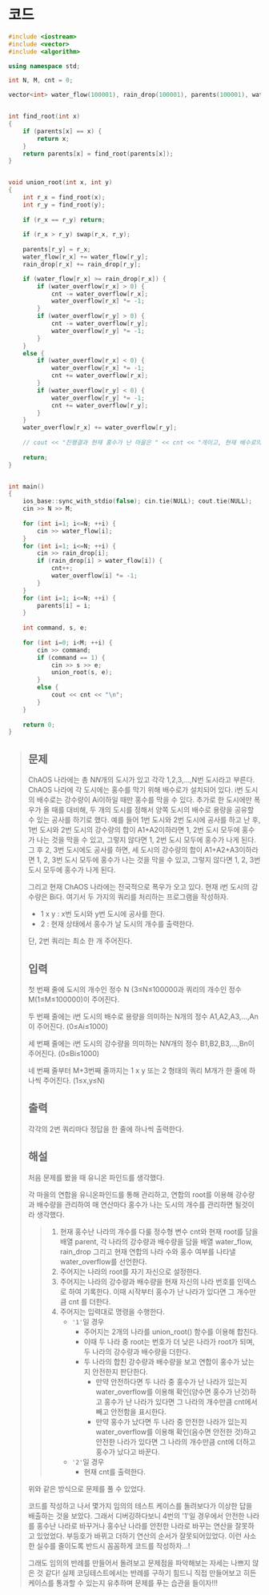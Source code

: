 # 코드

```c++
#include <iostream>
#include <vector>
#include <algorithm>

using namespace std;

int N, M, cnt = 0;

vector<int> water_flow(100001), rain_drop(100001), parents(100001), water_overflow(100001, -1);


int find_root(int x)
{
    if (parents[x] == x) {
        return x;
    }
    return parents[x] = find_root(parents[x]);
}


void union_root(int x, int y)
{
    int r_x = find_root(x);
    int r_y = find_root(y);
    
    if (r_x == r_y) return;
    
    if (r_x > r_y) swap(r_x, r_y);
    
    parents[r_y] = r_x;
    water_flow[r_x] += water_flow[r_y];
    rain_drop[r_x] += rain_drop[r_y];

    if (water_flow[r_x] >= rain_drop[r_x]) {
        if (water_overflow[r_x] > 0) {
            cnt -= water_overflow[r_x];
            water_overflow[r_x] *= -1;
        }
        if (water_overflow[r_y] > 0) {
            cnt -= water_overflow[r_y];
            water_overflow[r_y] *= -1;
        }
    }
    else {
        if (water_overflow[r_x] < 0) {
            water_overflow[r_x] *= -1;
            cnt += water_overflow[r_x];
        }
        if (water_overflow[r_y] < 0) {
            water_overflow[r_y] *= -1;
            cnt += water_overflow[r_y];
        }
    }
    water_overflow[r_x] += water_overflow[r_y];
    
    // cout << "진행결과 현재 홍수가 난 마을은 " << cnt << "개이고, 현재 배수로의 크기는 " << water_flow[r_x] << "이고, 현재 강수량은 " << rain_drop[r_x] << "이라서 " << water_overflow[r_x] << "의 연합의 현황이 된다. \n";
    
    return;
}


int main()
{
    ios_base::sync_with_stdio(false); cin.tie(NULL); cout.tie(NULL);
    cin >> N >> M;
    
    for (int i=1; i<=N; ++i) {
        cin >> water_flow[i];
    }
    for (int i=1; i<=N; ++i) {
        cin >> rain_drop[i];
        if (rain_drop[i] > water_flow[i]) {
            cnt++;
            water_overflow[i] *= -1;
        }
    }
    for (int i=1; i<=N; ++i) {
        parents[i] = i;
    }
    
    int command, s, e;
    
    for (int i=0; i<M; ++i) {
        cin >> command;
        if (command == 1) {
            cin >> s >> e;
            union_root(s, e);
        }
        else {
            cout << cnt << "\n";
        }
    }
    
    return 0;
}

```

> ## 문제
>
> ChAOS 나라에는 총 N$N$개의 도시가 있고 각각 1,2,3,…,N번 도시라고 부른다. ChAOS 나라에 각 도시에는 홍수를 막기 위해 배수로가 설치되어 있다. i번 도시의 배수로는 강수량이 Ai이하일 때만 홍수를 막을 수 있다. 추가로 한 도시에만 폭우가 올 때를 대비해, 두 개의 도시를 정해서 양쪽 도시의 배수로 용량을 공유할 수 있는 공사를 하기로 했다. 예를 들어 1번 도시와 2번 도시에 공사를 하고 난 후, 1번 도시와 2번 도시의 강수량의 합이 A1+A2이하라면 1, 2번 도시 모두에 홍수가 나는 것을 막을 수 있고, 그렇지 않다면 1, 2번 도시 모두에 홍수가 나게 된다. 그 후 2, 3번 도시에도 공사를 하면, 세 도시의 강수량의 합이 A1+A2+A3이하라면 1, 2, 3번 도시 모두에 홍수가 나는 것을 막을 수 있고, 그렇지 않다면 1, 2, 3번 도시 모두에 홍수가 나게 된다.
>
> 그리고 현재 ChAOS 나라에는 전국적으로 폭우가 오고 있다. 현재 i번 도시의 강수량은 Bi다. 여기서 두 가지의 쿼리를 처리하는 프로그램을 작성하자.
>
> -  1 x y : x번 도시와 y번 도시에 공사를 한다.
> -  2 : 현재 상태에서 홍수가 날 도시의 개수를 출력한다.
>
> 단, 2번 쿼리는 최소 한 개 주어진다.
>
> ## 입력
>
> 첫 번째 줄에 도시의 개수인 정수 N (3≤N≤100000과 쿼리의 개수인 정수 M(1≤M≤100000)이 주어진다.
>
> 두 번째 줄에는 i번 도시의 배수로 용량을 의미하는 N개의 정수 A1,A2,A3,...,An이 주어진다. (0≤Ai≤1000)
>
> 세 번째 줄에는 i번 도시의 강수량을 의미하는 N$N$개의 정수 B1,B2,B3,...,Bn이 주어진다. (0≤Bi≤1000)
>
> 네 번째 줄부터 M+3번째 줄까지는 1 x y 또는 2 형태의 쿼리 M개가 한 줄에 하나씩 주어진다. (1≤x,y≤N)
>
> ## 출력
>
> 각각의 2번 쿼리마다 정답을 한 줄에 하나씩 출력한다.
>
> ##  해설
>
> 처음 문제를 봤을 때 유니온 파인드를 생각했다.
>
> 각 마을의 연합을 유니온파인드를 통해 관리하고, 연합의 root를 이용해 강수량과 배수량을 관리하여 매 연산마다 홍수가 나는 도시의 개수를 관리하면 될것이라 생각했다.
>
> > 1. 현재 홍수난 나라의 개수를 다룰 정수형 변수 cnt와 현재 root를 담을 배열 parent, 각 나라의 강수량과 배수량을 담을 배열 water_flow, rain_drop 그리고 현재 연합의 나라 수와 홍수 여부를 나타낼 water_overflow를 선언한다.
> > 2. 주어지는 나라의 root를 자기 자신으로 설정한다.
> > 3. 주어지는 나라의 강수량과 배수량을 현재 자신의 나라 번호를 인덱스로 하여 기록한다. 이때 시작부터 홍수가 난 나라가 있다면 그 개수만큼 cnt 를 더한다.
> > 4. 주어지는 입력대로 명령을 수행한다.
> >    - `'1'`일 경우
> >      - 주어지는 2개의 나라를 union_root() 함수를 이용해 합친다.
> >      - 이때 두 나라 중 root는 번호가 더 낮은 나라가 root가 되며, 두 나라의 강수량과 배수량을 더한다.
> >      - 두 나라의 합친 강수량과 배수량을 보고 연합이 홍수가 났는지 안전한지 판단한다.
> >        - 만약 안전하다면 두 나라 중 홍수가 난 나라가 있는지 water_overflow를 이용해 확인(양수면 홍수가 난것)하고 홍수가 난 나라가 있다면 그 나라의 개수만큼 cnt에서 빼고 안전함을 표시한다.
> >        - 만약 홍수가 났다면 두 나라 중 안전한 나라가 있는지 water_overflow를 이용해 확인(음수면 안전한 것)하고 안전한 나라가 있다면 그 나라의 개수만큼 cnt에 더하고 홍수가 났다고 바꾼다.
> >    - `'2'`일 경우
> >      - 현재 cnt를 출력한다.
>
> 위와 같은 방식으로 문제를 풀 수 있었다.
>
> 코드를 작성하고 나서 몇가지 임의의 테스트 케이스를 돌려보다가 이상한 답을 배출하는 것을 보았다. 그래서 디버깅하다보니 4번의 '1'일 경우에서 안전한 나라를 홍수난 나라로 바꾸거나 홍수난 나라를 안전한 나라로 바꾸는 연산을 잘못하고 있었었다. 부등호가 바뀌고 더하기 연산의 순서가 잘못되어있었다. 이런 사소한 실수를 줄이도록 반드시 꼼꼼하게 코드를 작성하자...!
>
> 그래도 임의의 반례를 만들어서 돌려보고 문제점을 파악해보는 자세는 나쁘지 않은 것 같다! 실제 코딩테스트에서는 반례를 구하기 힘드니 직접 만들어보고 히든 케이스를 통과할 수 있는지 유추하며 문제를 푸는 습관을 들이자!!!
